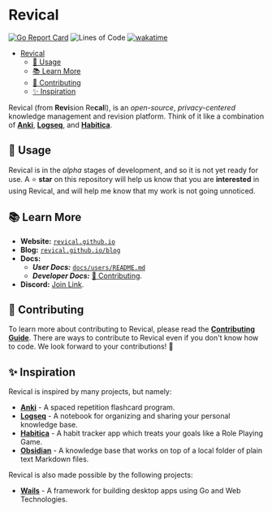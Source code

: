 <!-- Part of the Revical Project, under the MIT license. See '/LICENSE' for license information. SPDX-License-Identifier: MIT License. -->

# Revical

[![Go Report Card](https://goreportcard.com/badge/github.com/revical/revical)](https://goreportcard.com/report/github.com/revical/revical)
![Lines of Code](https://img.shields.io/github/languages/code-size/revical/revical)
[![wakatime](https://wakatime.com/badge/user/b4317b02-0c6d-457b-82a4-a448b8a8d1df/project/018b6102-d6aa-471e-9e3c-d857da656625.svg)](https://wakatime.com/badge/user/b4317b02-0c6d-457b-82a4-a448b8a8d1df/project/018b6102-d6aa-471e-9e3c-d857da656625)

- [Revical](#revical)
  - [👀 Usage](#-usage)
  - [📚 Learn More](#-learn-more)
  - [🌟 Contributing](#-contributing)
  - [✨ Inspiration](#-inspiration)

Revical (from **Revi**sion Re**cal**l), is an *open-source*, *privacy-centered* knowledge management and revision platform. Think of it like a combination of [**Anki**](https://apps.ankiweb.net), [**Logseq**](https://logseq.com), and [**Habitica**](https://habitica.com).

## 👀 Usage

Revical is in the *alpha* stages of development, and so it is not yet ready for use. A ⭐ **star** on this repository will help us know that you are **interested** in using Revical, and will help me know that my work is not going unnoticed.

## 📚 Learn More

- **Website:** [`revical.github.io`](https://revical.github.io)
- **Blog:** [`revical.github.io/blog`](https://revical.github.io/blog)
- **Docs:**
  - **_User Docs:_** [`docs/users/README.md`](docs/users/README.md)
  - **_Developer Docs:_** [🌟 Contributing](#-contributing).
- **Discord:** [Join Link](https://discord.gg/djqx9Xzyjc).

## 🌟 Contributing

To learn more about contributing to Revical, please read the [**Contributing Guide**](CONTRIBUTING.md). There are ways to contribute to Revical even if you don't know how to code. We look forward to your contributions! 🚀

## ✨ Inspiration

Revical is inspired by many projects, but namely:

- [**Anki**](https://apps.ankiweb.net) - A spaced repetition flashcard program.
- [**Logseq**](https://logseq.com) - A notebook for organizing and sharing your personal knowledge base.
- [**Habitica**](https://habitica.com) - A habit tracker app which treats your goals like a Role Playing Game.
- [**Obsidian**](https://obsidian.md) - A knowledge base that works on top of a local folder of plain text Markdown files.

Revical is also made possible by the following projects:

- [**Wails**](https://wails.io) - A framework for building desktop apps using Go and Web Technologies.